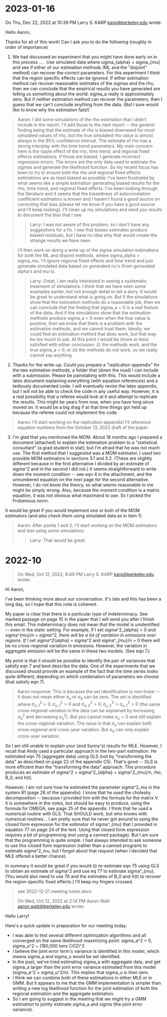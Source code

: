 # 2023-01-16
On Thu, Dec 22, 2022 at 10:39 PM Larry S. KARP <karp@berkeley.edu> wrote:

Hello Aaron,

Thanks for all of this work!  Can I ask you to do the following (roughly in order of importance)

1) We had discussed an experiment that you might have done early on in this process ... . Use simulated data where sigma_{alpha} = sigma_{mu} and see if either of our estimation methods (ML and the "disjoint" method) can recover the correct parameters.  For this experiment I think that the region specific effects can be ignored. If either estimation method can recover reasonable estimates of the sigmas and the rho, then we can conclude that the empirical results you have generated are telling us something about the world: sigma_a really is approximately zero.  But if neither estimation method can recover the parameters, then I guess that we can't conclude anything from the data.  (But I sure would like to know why the estimation fails!)

> Aaron: I did some simulations of the rho estimation that I didn't include in the report. I'll add those to the next report -- the general finding being that the estimate of rho is biased downward for most simulated values of rho, but the true simulated rho value is almost always in the 95% confidence interval. The estimate of rho has a strong interplay with the time trend parameters. My main concern here is the ripple effect of the rho, time trend, and regional fixed effects estimations. If those are biased, I generate incorrect regression errors. The errors are the only data used to estimate the sigmas and generate the likelihood function. So my recent focus has been to try to ensure both the rho and regional fixed effects estimations are as least biased as possible. I've been frustrated by what seems like a simple estimation generating biased results for the rho, time trend, and regional fixed effects. I've been looking through the literature and it seems that the biasedness of autocorrelation coefficient estimators is known and I haven't found a good source on correcting that bias (please let me know if you have a good source and I'll keep looking). I'll clean up my simulations and send you results to document the bias that I see.
> > Larry: I was not aware of this problem, so I don't have any suggestions for a fix. I see that biases estimates produce biased residuals, but I have no idea why that would create the strange results we have seen.

>I'll then work on doing a write up of the sigma simulation estimations for both the ML and disjoint methods, where sigma_alpha = sigma_mu. I'll ignore regional fixed effects and time trend and just generate simulated data based on generated nu's (from generated alpha's and mu's).
>> Larry: Great, I am really interested in seeing a systematic treatment of simulations.  I think that we have seen some examples earlier, but not enough detail to tell a story.  It would be great to understand what is going on.  But if the simulations show that the estimation methods do a reasonable job, then we can conclude that the finding that sigma_a = 0 is a real feature of the data.  And if the simulations show that the estimation methods produce sigma_a = 0 even when the true value is positive, then we know that there is a problem with the estimation methods, and we cannot trust them.  Ideally, we could find an estimation method that does  work, but that may be too much to ask.  At this point I would be (more or less) satisfied with either conclusion: (i) the methods work, and the true sigma_a = 0; or (ii) the methods do not work, so we really cannot say anything.

2) Thanks for the write-up. Could you prepare a "replication appendix" for the two estimation methods, a folder that (down the road) I can include with a submission.  Please be painstaking with this.  This would include a latex document explaining everything (with equation references) and a tediously documented code.  I will eventually revise the latex appendix, but I will  not be able to check the code in any useful way. However, it is a real possibility that a referee would look at it and attempt to replicate the results.  This might be years from now, when you have long since moved on. It would be a big drag if at that time things got held up because the referee could not implement the code. 

>Aaron: I'll start working on the replication appendix! I'll reference equation numbers from the October 13, 2022 draft of the paper.

3) I'm glad that you mentioned the MOM. About 18 months ago I prepared a document (attached) to explain the estimation problem to a "statistical consultant" (a grad student in stat); but I'm afraid that he was not much use.  The first method that I suggested was a MOM estimator.  I used two possible MOM estimators in sections 3.1 and 3.2. (These are slightly different because in the first alternative I divided by an estimate of sigma^2 and in the second I did not.)  It seems straightforward to write down the moment condition -- see eqn 4 in the attachment, and the unnumbered equation on the next page for the second alternative.  However, I do not know the theory, so what seems reasonable to me might  be simply wrong. Also, because the moment condition is a matrix equation, it was not obvious what maximand to use.  So I picked the Frobenious norm.  

It would be great if you would implement one or both of the MOM estimators (and also check them using simulated data as in item 1).

>Aaron: After points 1 and 2, I'll start working on the MOM estimators and test using some simulations.
>>Larry: That would be great. 






# 2022-10
> On Wed, Oct 12, 2022, 8:49 PM Larry S. KARP <karp@berkeley.edu> wrote:

Hi Aaron,

I've been thinking more about our conversation.  It's late and this has been a long day, so I hope that this note is coherent.

My paper is clear that there is a particular type of indeterminacy.  See marked passage on page 10 in the paper that I will send you after I finish this email.  This indeterminacy does not mean that the model is unidentified -- even in the static setting.  For example, if I set sigma^2_{alpha} = 0 and sigma^_{mu}/n = sigma^2, there will be a lot of variation in emissions over regions. If I set  sigma^2_{alpha} = sigma^2 and sigma^_{mu}/n = 0 there will be no cross-regional variation in emissions.  However, the variation in aggregate emission will be the same in these two models.  (See eqn 7.)

My point is that it should be possible to identify the pair of variances that satisfy eqn 7 and best describe the data.  One of the experiments that we discussed should provide an example of the fact that the time series looks quite different, depending on which combination of parameters we choose (that satisfy eqn 7).

> Aaron response: This is because the set identification is non-linear -- it does not mean either $\sigma_u$ or $\sigma_a$ can be zero. The set is identified where $\sigma^2_{a,1} = 0, \sigma^2_{u,1}>0$ and $\sigma^2_{a,2} > 0, \sigma^2_{u,2}>\sigma^2_{u,1}>0$ (the same cross-regional variation in the data can be explained by increasing $\sigma^2_{a}$ and decreasing $\sigma^2_{u}$). But you cannot make $\sigma_u=0$ and still explain the cross-regional variation. The issue is that $\sigma_u$ can explain both cross-regional and cross-year variation. But $\sigma_a$ can only explain cross-year variation.

So I am still unable to explain your (and Sunny's) results for MLE.  However, I recall that Andy used a particular approach in the two-part estimation. He estimated eqn 75 (aggregate data) using GLS (not by "transforming the data" as described on page 22 of the appendix C5).  That's good -- GLS is more efficient than the "transforming the data" approach.  This procedure produces an estimate of sigma^2 = sigma^2_{alpha} + sigma^2_{mu}/n, rho, B_0, and h(t).

However, I am not sure how he estimated the parameter sigma^2_mu in the system 81 (page 26 of the appendix).  I know that he used the cholesky decomposition -- because I provided him with the formula for the matrix V.  It is somewhere in the notes, but should be easy to produce, using the formula for OMEGA, see page 25 of the appendix.  I think that he used a numerical routine with GLS.  That SHOULD work, but who knows with numerical routines...  I am pretty sure that he never got around to using the closed form expression for the estimator of sigma^_{mu} that I provided in equation 77 on page 24 of the text.  Using that closed form expression requires a bit of programming (not using a canned package).  But I am sure that the programming is quite simple.  I had always intended to ask someone to use this closed form expression (rather than a canned program) to estimate sigma^2_mu, but I forgot about that request (when I decided that MLE offered a better chance).

In summary it would be great if you would (i) re-estimate eqn 75 using GLS  to obtain an estimate of sigma^2  and use eq 77 to estimate sigma^_{mu}.  (You would also need to use 76 and the estimates of B_0 and h(t) to recover the region-specific fixed effects.)  I'll keep my fingers crossed.  

> see 2022-12-21 meeting notes.docx


> On Wed, Oct 12, 2022 at 2:14 PM Aaron Watt <aaron.watt@berkeley.edu> wrote:

Hello Larry!

Here's a quick update in preparation for our meeting today:
- I was able to test several different optimization algorithms and all converged on the same likelihood-maximizing point: sigma_a^2 = 0, sigma_u^2 ~ (180,000 tons CO2)^2
- I believe the joint error term's variance is identified in this model, which means sigma_a and sigma_u would be set identified.
- In the past, we've tried estimating sigma_a with aggregate data, and get sigma_a larger than the joint error variance estimated from this model (sigma_a^2 + sigma_u^2/n). This implies that sigma_u is then zero.
- I think we can combine both of these estimations in either MLE or in GMM. But it appears to me that the GMM implementation is simpler than writing a new log likelihood function for the joint estimation of both the regional estimation and the aggregate estimation.
- So I am going to suggest in the meeting that we might try a GMM estimation to jointly estimate sigma_a and sigma (the joint error variance).
